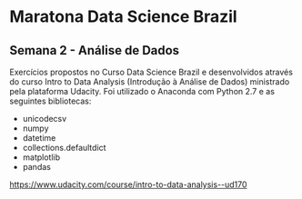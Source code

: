 # Maratona Data Science Brazil
## Semana 2 - Análise de Dados
Exercícios propostos no Curso Data Science Brazil e desenvolvidos através do curso Intro to Data Analysis (Introdução à Análise de Dados) ministrado pela plataforma Udacity.
Foi utilizado o Anaconda com Python 2.7 e as seguintes bibliotecas:
- unicodecsv
- numpy
- datetime
- collections.defaultdict
- matplotlib
- pandas

https://www.udacity.com/course/intro-to-data-analysis--ud170
